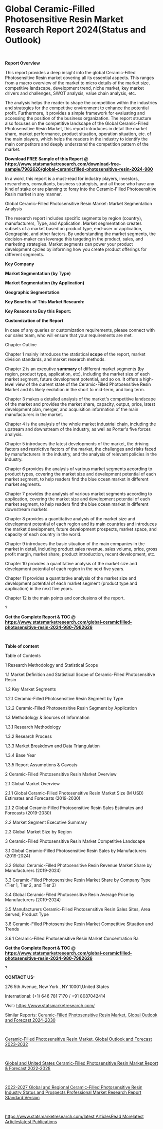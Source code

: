<h1>Global Ceramic-Filled Photosensitive Resin Market Research Report 2024(Status and Outlook)</h1><br/><p><strong>Report Overview</strong></p>
 
 
 
 <p>This report provides a deep insight into the global Ceramic-Filled Photosensitive Resin market covering all its essential aspects. This ranges from a macro overview of the market to micro details of the market size, competitive landscape, development trend, niche market, key market drivers and challenges, SWOT analysis, value chain analysis, etc.</p>
 
 
 
 <p>The analysis helps the reader to shape the competition within the industries and strategies for the competitive environment to enhance the potential profit. Furthermore, it provides a simple framework for evaluating and accessing the position of the business organization. The report structure also focuses on the competitive landscape of the Global Ceramic-Filled Photosensitive Resin Market, this report introduces in detail the market share, market performance, product situation, operation situation, etc. of the main players, which helps the readers in the industry to identify the main competitors and deeply understand the competition pattern of the market.</p>
 
 
 
 <p><strong>Download FREE Sample of this Report @ <a href="https://www.statsmarketresearch.com/download-free-sample/7982626/global-ceramicfilled-photosensitive-resin-2024-980">https://www.statsmarketresearch.com/download-free-sample/7982626/global-ceramicfilled-photosensitive-resin-2024-980</a></strong></p>
 
 
 
 <p>In a word, this report is a must-read for industry players, investors, researchers, consultants, business strategists, and all those who have any kind of stake or are planning to foray into the Ceramic-Filled Photosensitive Resin market in any manner.</p>
 
 
 
 <p>Global Ceramic-Filled Photosensitive Resin Market: Market Segmentation Analysis</p>
 
 
 
 <p>The research report includes specific segments by region (country), manufacturers, Type, and Application. Market segmentation creates subsets of a market based on product type, end-user or application, Geographic, and other factors. By understanding the market segments, the decision-maker can leverage this targeting in the product, sales, and marketing strategies. Market segments can power your product development cycles by informing how you create product offerings for different segments.</p>
 
 
 
 <p><strong>Key Company</strong></p>
 
 
 
 <p><strong>Market Segmentation (by Type)</strong></p>
 
 
 
 <p><strong>Market Segmentation (<strong>by Application</strong>)</strong></p>
 
 
 
 <p><strong>Geographic Segmentation</strong></p>
 
 
 
 <p><strong>Key Benefits of This Market Research:</strong></p>
 
 
 
 <p><strong>Key <strong>Reasons to Buy</strong> this Report:</strong></p>
 
 
 
 <p><strong>Customization of the Report</strong></p>
 
 
 
 <p>In case of any queries or customization requirements, please connect with our sales team, who will ensure that your requirements are met.</p>
 
 
 
 <p>Chapter Outline</p>
 
 
 
 <p>Chapter 1 mainly introduces the statistical <strong>scope</strong> of the report, market division standards, and market research methods.</p>
 
 
 
 <p>Chapter 2 is an executive <strong>summary</strong> of different market segments (by region, product type, application, etc), including the market size of each market segment, future development potential, and so on. It offers a high-level view of the current state of the Ceramic-Filled Photosensitive Resin Market and its likely evolution in the short to mid-term, and long term.</p>
 
 
 
 <p>Chapter 3 makes a detailed analysis of the market&#39;s competitive landscape of the market and provides the market share, capacity, output, price, latest development plan, merger, and acquisition information of the main manufacturers in the market.</p>
 
 
 
 <p>Chapter 4 is the analysis of the whole market industrial chain, including the upstream and downstream of the industry, as well as Porter&#39;s five forces analysis.</p>
 
 
 
 <p>Chapter 5 introduces the latest developments of the market, the driving factors and restrictive factors of the market, the challenges and risks faced by manufacturers in the industry, and the analysis of relevant policies in the industry.</p>
 
 
 
 <p>Chapter 6 provides the analysis of various market segments according to product types, covering the market size and development potential of each market segment, to help readers find the blue ocean market in different market segments.</p>
 
 
 
 <p>Chapter 7 provides the analysis of various market segments according to application, covering the market size and development potential of each market segment, to help readers find the blue ocean market in different downstream markets.</p>
 
 
 
 <p>Chapter 8 provides a quantitative analysis of the market size and development potential of each region and its main countries and introduces the market development, future development prospects, market space, and capacity of each country in the world.</p>
 
 
 
 <p>Chapter 9 introduces the basic situation of the main companies in the market in detail, including product sales revenue, sales volume, price, gross profit margin, market share, product introduction, recent development, etc.</p>
 
 
 
 <p>Chapter 10 provides a quantitative analysis of the market size and development potential of each region in the next five years.</p>
 
 
 
 <p>Chapter 11 provides a quantitative analysis of the market size and development potential of each market segment (product type and application) in the next five years.</p>
 
 
 
 <p>Chapter 12 is the main points and conclusions of the report.</p>
 
 
 
 <p>? </p>
 
 
 
 <div><b>Get the Complete Report & TOC @ <a href="https://www.statsmarketresearch.com/global-ceramicfilled-photosensitive-resin-2024-980-7982626">https://www.statsmarketresearch.com/global-ceramicfilled-photosensitive-resin-2024-980-7982626</a></b></div>
 
 
 
 <p><br />
 
 <b>Table of content</b></p>
 
 
 
 <p>Table of Contents<br />
 
 1 Research Methodology and Statistical Scope<br />
 
 1.1 Market Definition and Statistical Scope of Ceramic-Filled Photosensitive Resin<br />
 
 1.2 Key Market Segments<br />
 
 1.2.1 Ceramic-Filled Photosensitive Resin Segment by Type<br />
 
 1.2.2 Ceramic-Filled Photosensitive Resin Segment by Application<br />
 
 1.3 Methodology & Sources of Information<br />
 
 1.3.1 Research Methodology<br />
 
 1.3.2 Research Process<br />
 
 1.3.3 Market Breakdown and Data Triangulation<br />
 
 1.3.4 Base Year<br />
 
 1.3.5 Report Assumptions & Caveats<br />
 
 2 Ceramic-Filled Photosensitive Resin Market Overview<br />
 
 2.1 Global Market Overview<br />
 
 2.1.1 Global Ceramic-Filled Photosensitive Resin Market Size (M USD) Estimates and Forecasts (2019-2030)<br />
 
 2.1.2 Global Ceramic-Filled Photosensitive Resin Sales Estimates and Forecasts (2019-2030)<br />
 
 2.2 Market Segment Executive Summary<br />
 
 2.3 Global Market Size by Region<br />
 
 3 Ceramic-Filled Photosensitive Resin Market Competitive Landscape<br />
 
 3.1 Global Ceramic-Filled Photosensitive Resin Sales by Manufacturers (2019-2024)<br />
 
 3.2 Global Ceramic-Filled Photosensitive Resin Revenue Market Share by Manufacturers (2019-2024)<br />
 
 3.3 Ceramic-Filled Photosensitive Resin Market Share by Company Type (Tier 1, Tier 2, and Tier 3)<br />
 
 3.4 Global Ceramic-Filled Photosensitive Resin Average Price by Manufacturers (2019-2024)<br />
 
 3.5 Manufacturers Ceramic-Filled Photosensitive Resin Sales Sites, Area Served, Product Type<br />
 
 3.6 Ceramic-Filled Photosensitive Resin Market Competitive Situation and Trends<br />
 
 3.6.1 Ceramic-Filled Photosensitive Resin Market Concentration Ra</p>
 
 
 
 <div><b>Get the Complete Report & TOC @ <a href="https://www.statsmarketresearch.com/global-ceramicfilled-photosensitive-resin-2024-980-7982626">https://www.statsmarketresearch.com/global-ceramicfilled-photosensitive-resin-2024-980-7982626</a></b></div>
 
 
 
 <p>? </p>
 
 
 
 <p><b>CONTACT US:</b><br />
 
 276 5th Avenue, New York , NY 10001,United States<br />
 
 International: (+1) 646 781 7170 / +91 8087042414<br />
 
 Visit: <a href="https://www.statsmarketresearch.com/">https://www.statsmarketresearch.com/</a><br />
 
 Similar Reports: <a href="https://www.statsmarketresearch.com/global-ceramicfilled-photosensitive-resin-2024-980-7982626">Ceramic-Filled Photosensitive Resin Market, Global Outlook and Forecast 2024-2030</a><br />
 
 <br />
 
 <a href="https://www.statsmarketresearch.com/global-ceramicfilled-photosensitive-resin-2024-980-7982626">Ceramic-Filled Photosensitive Resin Market, Global Outlook and Forecast 2023-2032</a><br />
 
 <br />
 
 <a href="https://www.statsmarketresearch.com/global-ceramicfilled-photosensitive-resin-2024-980-7982626">Global and United States Ceramic-Filled Photosensitive Resin Market Report & Forecast 2022-2028</a><br />
 
 <br />
 
 <a href="https://www.statsmarketresearch.com/global-ceramicfilled-photosensitive-resin-2024-980-7982626">2022-2027 Global and Regional Ceramic-Filled Photosensitive Resin Industry Status and Prospects Professional Market Research Report Standard Version</a><br />
 
 <br />
 
 <a href="https://gyeongbokgung.com">https://www.statsmarketresearch.com/</a><a href="https://hallyeomaritime.com">latest Articles</a><a href="https://jingwansa.com">Read More</a><a href="https://nguoiviet.jp/">latest Articles</a><a href="https://www.intelmarketresearch.com/">latest Publications</a></p>